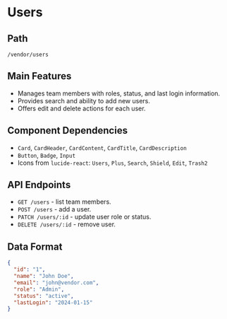 # Users

## Path
`/vendor/users`

## Main Features
- Manages team members with roles, status, and last login information.
- Provides search and ability to add new users.
- Offers edit and delete actions for each user.

## Component Dependencies
- `Card`, `CardHeader`, `CardContent`, `CardTitle`, `CardDescription`
- `Button`, `Badge`, `Input`
- Icons from `lucide-react`: `Users`, `Plus`, `Search`, `Shield`, `Edit`, `Trash2`

## API Endpoints
- `GET /users` - list team members.
- `POST /users` - add a user.
- `PATCH /users/:id` - update user role or status.
- `DELETE /users/:id` - remove user.

## Data Format
```json
{
  "id": "1",
  "name": "John Doe",
  "email": "john@vendor.com",
  "role": "Admin",
  "status": "active",
  "lastLogin": "2024-01-15"
}
```
